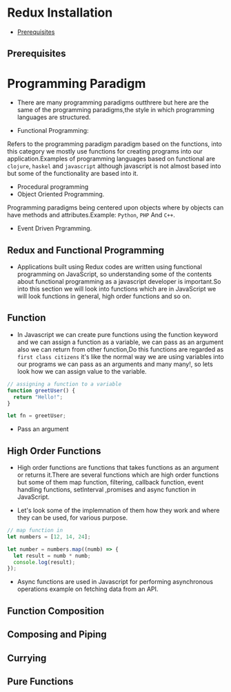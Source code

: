 # Redux Installation

- [Prerequisites](#prerequisites)

## Prerequisites
# Programming Paradigm

- There are many programming paradigms outthrere but here are the same of the programming paradigms,the style in which programming languages are structured.

- Functional Programming:

Refers to the programming paradigm paradigm based on the functions, into this category we mostly use functions for creating programs into our application.Examples of programming languages based on functional are `clojure`, `haskel` and `javascript` although javascript is not almost based into but some of the functionality are based into it.

- Procedural programming
- Object Oriented Programming.

Programming paradigms being centered upon objects where by objects can have methods and attributes.Example: `Python`, `PHP` And `C++`.

- Event Driven Prgramming.

## Redux and Functional Programming

- Applications built using Redux codes are written using functional programming on JavaScript, so understanding some of the contents about functional programming as a javascript developer is important.So into this section we will look into functions which are in JavaScript we will look functions in general, high order functions and so on.

## Function

- In Javascript we can create pure functions using the function keyword and we can assign a function as a variable, we can pass as an argument also we can return from other function,Do this functions are regarded as `first class citizens` it's like the normal way we are using variables into our programs we can pass as an arguments and many many!, so lets look how we can assign value to the variable.

```js
// assigning a function to a variable
function greetUser() {
  return "Hello!";
}

let fn = greetUser;
```

- Pass an argument

## High Order Functions

- High order functions are functions that takes functions as an argument or returns it.There are several functions which are high order functions but some of them map function, filtering, callback function, event handling functions, setInterval ,promises and async function in JavaScript.

- Let's look some of the implemnation of them how they work and where they can be used, for various purpose.

```js
// map function in
let numbers = [12, 14, 24];

let number = numbers.map((numb) => {
  let result = numb * numb;
  console.log(result);
});

```

- Async functions are used in Javascript for performing asynchronous operations example on fetching data from an API.

## Function Composition

## Composing and Piping

## Currying

## Pure Functions

## 